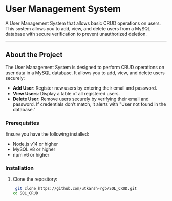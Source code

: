 # User Management System

A User Management System that allows basic CRUD operations on users. This system allows you to add, view, and delete users from a MySQL database with secure verification to prevent unauthorized deletion.

---


## About the Project

The User Management System is designed to perform CRUD operations on user data in a MySQL database. It allows you to add, view, and delete users securely:
- **Add User**: Register new users by entering their email and password.
- **View Users**: Display a table of all registered users.
- **Delete User**: Remove users securely by verifying their email and password. If credentials don’t match, it alerts with "User not found in the database."


### Prerequisites

Ensure you have the following installed:
- Node.js v14 or higher
- MySQL v8 or higher
- npm v6 or higher

### Installation

1. Clone the repository:
   ```bash
    git clone https://github.com/utkarsh-rgb/SQL_CRUD.git
   cd SQL_CRUD
